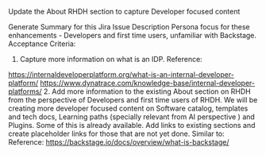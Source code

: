Update the About RHDH section to capture Developer focused content
 
Generate Summary for this Jira Issue
Description
Persona focus for these enhancements - Developers and first time users, unfamiliar with Backstage.
Acceptance Criteria:
1. Capture more information on what is an IDP.
Reference:

https://internaldeveloperplatform.org/what-is-an-internal-developer-platform/
https://www.dynatrace.com/knowledge-base/internal-developer-platforms/
2. Add more information to the existing About section on RHDH from the perspective of Developers and first time users of RHDH.
We will be creating more developer focused content on Software catalog, templates and tech docs, Learning paths (specially relevant from AI perspective ) and Plugins. Some of this is already available. Add links to existing sections and create placeholder links for those that are not yet done.
Similar to: Reference: https://backstage.io/docs/overview/what-is-backstage/
